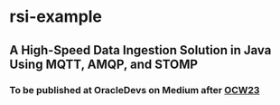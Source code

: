 # rsi-example

## A High-Speed Data Ingestion Solution in Java Using MQTT, AMQP, and STOMP

### To be published at OracleDevs on Medium after [OCW23](https://www.oracle.com/cloudworld)
